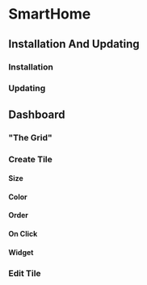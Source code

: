 # SmartHome
## Installation And Updating
### Installation
### Updating
## Dashboard
### "The Grid"
### Create Tile
#### Size
#### Color
#### Order
#### On Click
#### Widget
### Edit Tile
